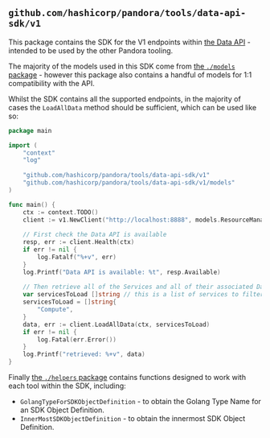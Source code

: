## `github.com/hashicorp/pandora/tools/data-api-sdk/v1`

This package contains the SDK for the V1 endpoints within [the Data API](../../data-api) - intended to be used by the other Pandora tooling.

The majority of the models used in this SDK come from [the `./models` package](./models) - however this package also contains a handful of models for 1:1 compatibility with the API.

Whilst the SDK contains all the supported endpoints, in the majority of cases the `LoadAllData` method should be sufficient, which can be used like so:

```go
package main

import (
	"context"
	"log"
	
	"github.com/hashicorp/pandora/tools/data-api-sdk/v1"
	"github.com/hashicorp/pandora/tools/data-api-sdk/v1/models"
)

func main() {
	ctx := context.TODO()
	client := v1.NewClient("http://localhost:8888", models.ResourceManagerSourceDataType)
	
	// First check the Data API is available
	resp, err := client.Health(ctx)
	if err != nil {
		log.Fatalf("%+v", err)
	}
	log.Printf("Data API is available: %t", resp.Available)
	
	// Then retrieve all of the Services and all of their associated Data to work against..
	var servicesToLoad []string // this is a list of services to filter to, if empty/nil then every service is loaded
	servicesToLoad = []string{
		"Compute",
    }
	data, err := client.LoadAllData(ctx, servicesToLoad)
	if err != nil {
		log.Fatal(err.Error())
	}
	log.Printf("retrieved: %+v", data)
}
```

Finally [the `./helpers` package](./helpers) contains functions designed to work with each tool within the SDK, including:

* `GolangTypeForSDKObjectDefinition` - to obtain the Golang Type Name for an SDK Object Definition.
* `InnerMostSDKObjectDefinition` - to obtain the innermost SDK Object Definition.
